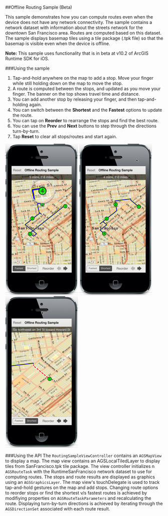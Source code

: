##Offline Routing Sample (Beta)

This sample demonstrates how you can compute routes even when the device does not have any network connectivity.
The sample contains a network dataset with information about the streets network for the downtown San Francisco area. Routes
are computed based on this dataset. The sample displays basemap tiles using a tile package (.tpk file) so that the basemap
is visible even when the device is offline.

**Note:** This sample uses functionality that is in beta at v10.2 of ArcGIS Runtime SDK for iOS.

###Using the sample
1. Tap-and-hold anywhere on the map to add a stop. Move your finger while still holding down on the map to move the stop. 
2. A route is computed between the stops, and updated as you move your finger. The banner on the top shows travel time and distance.
3. You can add another stop by releasing your finger, and then tap-and-holding again.
4. You can switch between the **Shortest** and the **Fastest** options to update the route.
5. You can tap on **Reorder** to rearrange the stops and find the best route.
6. You can use the **Prev** and **Next** buttons to step through the directions turn-by-turn. 
7. Tap **Reset** to clear all stops/routes and start again.

![](image.png)
![](image2.png)
![](image3.png)


###Using the API
The ```RoutingSampleViewController``` contains an ```AGSMapView``` to display a map. The map view contains an 
AGSLocalTiledLayer to display tiles from SanFrancisco.tpk tile package. The view controller initializes
n ```AGSRouteTask``` with the RuntimeSanFrancisco network dataset to use for computing routes. The stops and route results are 
displayed as graphics using an ```AGSGraphicsLayer```. The map view's touchDelegate is used to track tap-and-hold 
gestures on the map and add stops. Changing route options to reorder stops or find the shortest v/s fastest routes is achieved by
modifiying properties on ```AGSRouteTaskParameters``` and recalculating the route. Displaying turn-by-turn directions is achieved by
iterating through the ```AGSDirectionSet``` associated with each route result.


